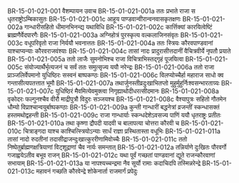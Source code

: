 BR-15-01-021-001	वैशम्पायन उवाच
BR-15-01-021-001a	ततः प्रभाते राजा स धृतराष्ट्रोऽम्बिकासुतः
BR-15-01-021-001c	आहूय पाण्डवान्वीरान्वनवासकृतक्षणः
BR-15-01-021-002a	गान्धारीसहितो धीमानभिनन्द्य यथाविधि
BR-15-01-021-002c	कार्त्तिक्यां कारयित्वेष्टिं ब्राह्मणैर्वेदपारगैः
BR-15-01-021-003a	अग्निहोत्रं पुरस्कृत्य वल्कलाजिनसंवृतः
BR-15-01-021-003c	वधूपरिवृतो राजा निर्ययौ भवनात्ततः
BR-15-01-021-004a	ततः स्त्रियः कौरवपाण्डवानां याश्चाप्यन्याः कौरवराजवंश्याः
BR-15-01-021-004c	तासां नादः प्रादुरासीत्तदानीं वैचित्रवीर्ये नृपतौ प्रयाते
BR-15-01-021-005a	ततो लाजैः सुमनोभिश्च राजा विचित्राभिस्तद्गृहं पूजयित्वा
BR-15-01-021-005c	संयोज्यार्थैर्भृत्यजनं च सर्वं ततः समुत्सृज्य ययौ नरेन्द्रः
BR-15-01-021-006a	ततो राजा प्राञ्जलिर्वेपमानो युधिष्ठिरः सस्वनं बाष्पकण्ठः
BR-15-01-021-006c	विलप्योच्चैर्हा महाराज साधो क्व गन्तासीत्यपतत्तात भूमौ
BR-15-01-021-007a	तथार्जुनस्तीव्रदुःखाभितप्तो मुहुर्मुहुर्निःश्वसन्भारताग्र्यः
BR-15-01-021-007c	युधिष्ठिरं मैवमित्येवमुक्त्वा निगृह्याथोदीधरत्सीदमानः
BR-15-01-021-008a	वृकोदरः फल्गुनश्चैव वीरौ माद्रीपुत्रौ विदुरः सञ्जयश्च
BR-15-01-021-008c	वैश्यापुत्रः सहितो गौतमेन धौम्यो विप्राश्चान्वयुर्बाष्पकण्ठाः
BR-15-01-021-009a	कुन्ती गान्धारीं बद्धनेत्रां व्रजन्तीं स्कन्धासक्तं हस्तमथोद्वहन्ती
BR-15-01-021-009c	राजा गान्धार्याः स्कन्धदेशेऽवसज्य पाणिं ययौ धृतराष्ट्रः प्रतीतः
BR-15-01-021-010a	तथा कृष्णा द्रौपदी यादवी च बालापत्या चोत्तरा कौरवी च
BR-15-01-021-010c	चित्राङ्गदा याश्च काश्चित्स्त्रियोऽन्याः सार्धं राज्ञा प्रस्थितास्ता वधूभिः
BR-15-01-021-011a	तासां नादो रुदतीनां तदासीद्राजन्दुःखात्कुररीणामिवोच्चैः
BR-15-01-021-011c	ततो निष्पेतुर्ब्राह्मणक्षत्रियाणां विट्शूद्राणां चैव नार्यः समन्तात्
BR-15-01-021-012a	तन्निर्याणे दुःखितः पौरवर्गो गजाह्वयेऽतीव बभूव राजन्
BR-15-01-021-012c	यथा पूर्वं गच्छतां पाण्डवानां द्यूते राजन्कौरवाणां सभायाम्
BR-15-01-021-013a	या नापश्यच्चन्द्रमा नैव सूर्यो रामाः कदाचिदपि तस्मिन्नरेन्द्रे
BR-15-01-021-013c	महावनं गच्छति कौरवेन्द्रे शोकेनार्ता राजमार्गं प्रपेदुः
